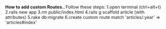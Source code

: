 <strong>How to add custom Routes.. </strong>
Follow these steps:
1.open terminal (ctrl+alt+t)
2.rails new app
3.rm public/index.html
4.rails g scaffold article (with attributes)
5.rake db:migrate
6.create custom route match 'articles/:year' => 'articles#index'
